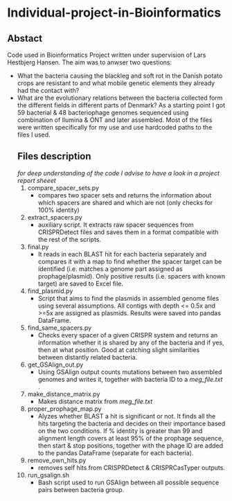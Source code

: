 # Individual-project-in-Bioinformatics
## Abstact 
Code used in Bioinformatics Project written under supervision of Lars Hestbjerg Hansen. The aim was to anwser two questions: 
- What the bacteria causing the blackleg and soft rot in the Danish potato crops are resistant to and what mobile genetic
elements they already had the contact with?
- What are the evolutionary relations between the bacteria collected form the different fields in different parts of Denmark?
  As a starting point I got 59 bacterial & 48 bacteriophage genomes sequenced using combination of Ilumina & ONT and later assembled.
  Most of the files were written specifically for my use and use hardcoded paths to the files I used.
  ## Files description
  _for deep understanding of the code I advise to have a look in a project report sheeet_
  1. compare_spacer_sets.py
     - compares two spacer sets and returns the information about which spacers are shared and which are not (only checks for 100% identity)
  2. extract_spacers.py
     - auxiliary script. It extracts raw spacer sequences from CRISPRDetect files and saves them in a format compatible with the rest of the scripts.
  3. final.py
     - It reads in each BLAST hit for each bacteria separately and compares it with a map to find whether the spacer target can be identified (i.e. matches a genome part assigned as prophage/plasmid). Only positive results (i.e. spacers with known target) are saved to Excel file.
  4. find_plasmid.py
     - Script that aims to find the plasmids in assembled genome files using several assumptions. All contigs with depth <= 0.5x and >=5x are assigned as plasmids. Results were saved into pandas DataFrame. 
  5. find_same_spacers.py
     - Checks every spacer of a given CRISPR system and returns an information whether it is shared by any
of the bacteria and if yes, then at what position. Good at catching slight similarities between distantly related bacteria.
  6. get_GSAlign_out.py
     - Using GSAlign output counts mutations between two assembled genomes and writes it, together with bacteria ID to a _meg_file.txt_ .   
  7. make_distance_matrix.py
     - Makes distance matrix from _meg_file.txt_
  8. proper_prophage_map.py
      - Alyzes whether BLAST a hit is significant or not. It finds all the hits targeting the bacteria and decides on their importance based on the two conditions. If % identity is greater than 99 and alignment length covers at least 95% of the prophage sequence, then start & stop positions, together with the phage ID are added to the pandas DataFrame (separate for each bacteria).
  9. remove_own_hits.py
      - removes self hits from CRISPRDetect & CRISPRCasTyper outputs. 
  10. run_gsalign.sh
      - Bash script used to run GSAlign between all possible sequence pairs between bacteria group.
 
 

 
  
  
